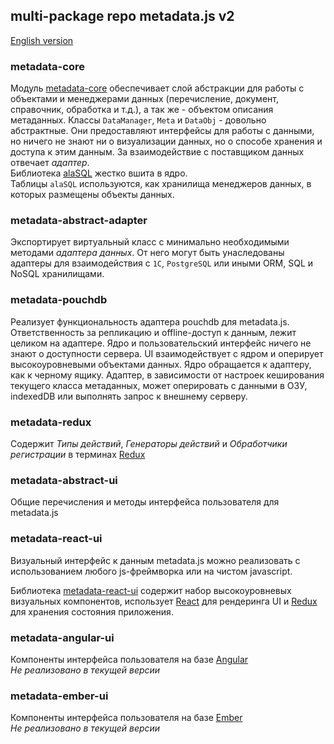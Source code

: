 ## multi-package repo metadata.js v2

[English version](README.en.md)

### metadata-core
Модуль [metadata-core](metadata-core) обеспечивает слой абстракции для работы с объектами и менеджерами данных (перечисление, документ, справочник, обработка и т.д.), а так же - объектом описания метаданных. Классы `DataManager`, `Meta` и `DataObj` - довольно абстрактные. Они предоставляют интерфейсы для работы с данными, но ничего не знают ни о визуализации данных, но о способе хранения и доступа к этим данным. За взаимодействие с поставщиком данных отвечает _адаптер_.  
Библиотека [alaSQL](https://github.com/agershun/alasql) жестко вшита в ядро.  
Таблицы `alaSQL` используются, как хранилища менеджеров данных, в которых размещены объекты данных.
 
### metadata-abstract-adapter
Экспортирует виртуальный класс с минимально необходимыми методами _адаптера данных_. От него могут быть унаследованы адаптеры для взаимодействия с `1С`, `PostgreSQL` или иными ORM, SQL и NoSQL хранилищами.

### metadata-pouchdb
Реализует функциональность адаптера pouchdb для metadata.js.
Ответственность за репликацию и offline-доступ к данным, лежит целиком на адаптере. Ядро и пользовательский интерфейс ничего не знают о доступности сервера. UI взаимодействует с ядром и оперирует высокоуровневыми объектами данных. Ядро обращается к адаптеру, как к черному ящику. Адаптер, в зависимости от настроек кеширования текущего класса метаданных, может оперировать с данными в ОЗУ, indexedDB или выполнять запрос к внешнему серверу.

### metadata-redux
Содержит _Типы действий_, _Генераторы действий_ и _Обработчики регистрации_ в терминах [Redux](https://github.com/reactjs/redux)

### metadata-abstract-ui
Общие перечисления и методы интерфейса пользователя для metadata.js

### metadata-react-ui
Визуальный интерфейс к данным metadata.js можно реализовать с использованием любого js-фреймворка или на чистом javascript.

Библиотека [metadata-react-ui](metadata-react-ui) содержит набор высокоуровневых визуальных компонентов, использует [React](https://github.com/facebook/react) для рендеринга UI и [Redux](https://github.com/reactjs/redux) для хранения состояния приложения.

### metadata-angular-ui
Компоненты интерфейса пользователя на базе [Angular](https://angularjs.org/)  
_Не реализовано в текущей версии_

### metadata-ember-ui
Компоненты интерфейса пользователя на базе [Ember](http://emberjs.com/)  
_Не реализовано в текущей версии_
